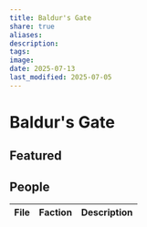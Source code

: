 ```yaml
---
title: Baldur's Gate
share: true
aliases: 
description: 
tags: 
image: 
date: 2025-07-13
last_modified: 2025-07-05
---
```

# Baldur's Gate
## Featured

## People
| File | Faction | Description |
| ---- | ------- | ----------- |

